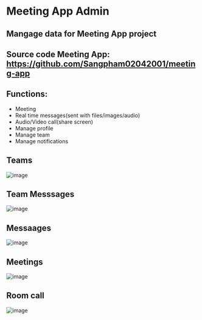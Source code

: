 # Meeting App Admin

## Mangage data for Meeting App project

## Source code Meeting App: https://github.com/Sangpham02042001/meeting-app

## Functions:

- Meeting
- Real time messages(sent with files/images/audio)
- Audio/Video call(share screen)
- Manage profile
- Manage team
- Manage notifications

## Teams

![image](https://drive.google.com/uc?export=view&id=1Ka6HXdaGWl0Jj7wm8ldpMSQTA7qeK2Ps)

## Team Messsages

![image](https://drive.google.com/uc?export=view&id=1RlJ21w8hAGJ93cS7_pQRkrGYyjZJc_S-)

## Messaages

![image](https://drive.google.com/uc?export=view&id=14vVfJc7RXKsPE_QGDrqEbVLJ0ArWs81-)

## Meetings

![image](https://drive.google.com/uc?export=view&id=11wtjRz2M4pJzNvBX6psEizxxbUhZB5Qw)

## Room call

![image](https://drive.google.com/uc?export=view&id=1Gt25XHkTLChIo0M-jL7_vIAM0TqRiLhF)
